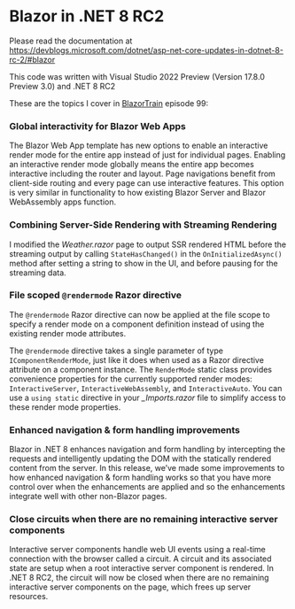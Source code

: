 # Blazor in .NET 8 RC2

Please read the documentation at https://devblogs.microsoft.com/dotnet/asp-net-core-updates-in-dotnet-8-rc-2/#blazor

This code was written with Visual Studio 2022 Preview (Version 17.8.0 Preview 3.0) and .NET 8 RC2

These are the topics I cover in [BlazorTrain](https://blazortrain.com/) episode 99:

### Global interactivity for Blazor Web Apps

The Blazor Web App template has new options to enable an interactive render mode for the entire app instead of just for individual pages. Enabling an interactive render mode globally means the entire app becomes interactive including the router and layout. Page navigations benefit from client-side routing and every page can use interactive features. This option is very similar in functionality to how existing Blazor Server and Blazor WebAssembly apps function.

### Combining Server-Side Rendering with Streaming Rendering

I modified the *Weather.razor* page to output SSR rendered HTML before the streaming output by calling `StateHasChanged()` in the `OnInitializedAsync()` method after setting a string to show in the UI, and before pausing for the streaming data.

### File scoped `@rendermode` Razor directive

The `@rendermode` Razor directive can now be applied at the file scope to specify a render mode on a component definition instead of using the existing render mode attributes.

The `@rendermode` directive takes a single parameter of type `IComponentRenderMode`, just like it does when used as a Razor directive attribute on a component instance. The `RenderMode` static class provides convenience properties for the currently supported render modes: `InteractiveServer`, `InteractiveWebAssembly`, and `InteractiveAuto`. You can use a `using static` directive in your *_Imports.razor* file to simplify access to these render mode properties.

### Enhanced navigation & form handling improvements

Blazor in .NET 8 enhances navigation and form handling by intercepting the requests and intelligently updating the DOM with the statically rendered content from the server. In this release, we’ve made some improvements to how enhanced navigation & form handling works so that you have more control over when the enhancements are applied and so the enhancements integrate well with other non-Blazor pages.

### Close circuits when there are no remaining interactive server components

Interactive server components handle web UI events using a real-time connection with the browser called a circuit. A circuit and its associated state are setup when a root interactive server component is rendered. In .NET 8 RC2, the circuit will now be closed when there are no remaining interactive server components on the page, which frees up server resources.